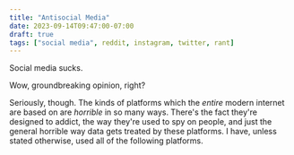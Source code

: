 ```yaml
---
title: "Antisocial Media"
date: 2023-09-14T09:47:00-07:00
draft: true
tags: ["social media", reddit, instagram, twitter, rant]
---
```


Social media sucks.

Wow, groundbreaking opinion, right?

Seriously, though. The kinds of platforms which the *entire* modern internet are
based on are *horrible* in so many ways. There's the fact they're designed to
addict, the way they're used to spy on people, and just the general horrible way
data gets treated by these platforms. I have, unless stated otherwise, used all
of the following platforms. 
